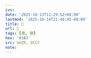 ```yaml
---
ivs:
date: '2025-10-13T11:29:52+08:00'
lastmod: '2025-10-14T21:46:45-08:00'
title: 󰣚
url: 󰣚
tags: [膳, 膳]
hex: '81B3'
src: GHZR, DCCV
note:
---
```

